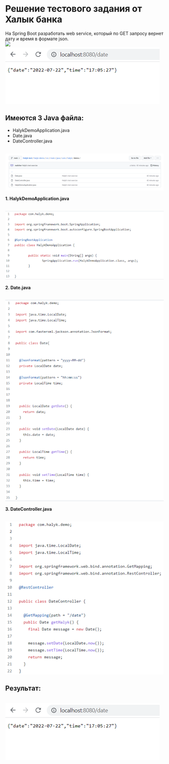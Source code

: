  
# Решение тестового задания от Халык банка
На Spring Boot разработать web service, который по GET запросу вернет дату и время в
формате json.
</br>
<img src="https://cdn.coursehunter.net/category/spring-boot.png" width="350" >
</br>
<img src="https://github.com/realisher/Halyk-test/blob/main/imgs/screen1.PNG" >
</br> 


 


## Имеются 3 Java файла:
* HalykDemoApplication.java
* Date.java
* DateController.java
</br>
<img src="https://github.com/realisher/Halyk-test/blob/main/imgs/screen2.PNG" >
</br>



**1. HalykDemoApplication.java**

</br>
<img src="https://github.com/realisher/Halyk-test/blob/main/imgs/screen3.PNG" >
</br>




**2. Date.java**

</br>
<img src="https://github.com/realisher/Halyk-test/blob/main/imgs/screen4.PNG" >
</br>

**3. DateController.java**

</br>
<img src="https://github.com/realisher/Halyk-test/blob/main/imgs/screen5.PNG" >
</br>

## Результат:

</br>
<img src="https://github.com/realisher/Halyk-test/blob/main/imgs/screen1.PNG" >
</br>
